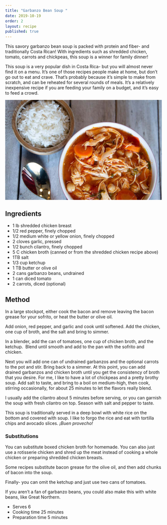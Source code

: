 ```yaml
---
title: "Garbanzo Bean Soup "
date: 2019-10-19
order: 2
layout: recipe
published: true
---
```

This savory garbanzo bean soup is packed with protein and fiber- and traditionally Costa Rican! With ingredients such as shredded chicken, tomato, carrots and chickpeas, this soup is a winner for family dinner!

This soup is a very popular dish in Costa Rica- but you will almost never find it on a menu. It’s one of those recipes people make at home, but don’t go out to eat and crave. That’s probably because it’s simple to make from scratch, and can be reheated for several rounds of meals. It’s a relatively inexpensive recipe if you are feeding your family on a budget, and it’s easy to feed a crowd.

![](../uploads/garbanzo-bean-soup-with-white-rice.jpg "Photo by Christa Jimenez")

## Ingredients

* 1 lb shredded chicken breast
* 1/2 red pepper, finely chopped
* 1/2 medium white or yellow onion, finely chopped
* 2 cloves garlic, pressed
* 1/2 bunch cilantro, finely chopped
* 5 C chicken broth (canned or from the shredded chicken recipe above)
* 1TB salt
* 1/3 cup ketchup
* 1 TB butter or olive oil
* 2 cans garbanzo beans, undrained
* 1 can diced tomato
* 2 carrots, diced (optional)

## Method

In a large stockpot, either cook the bacon and remove leaving the bacon grease for your sofrito, or heat the butter or olive oil.

Add onion, red pepper, and garlic and cook until softened. Add the chicken, one cup of broth, and the salt and bring to simmer.

In a blender, add the can of tomatoes, one cup of chicken broth, and the ketchup.  Blend until smooth and add to the pan with the sofrito and chicken.

Next you will add one can of undrained garbanzos and the optional carrots to the pot and stir. Bring back to a simmer. At this point, you can add drained garbanzos and chicken broth until you get the consistency of broth that you desire. For me, I like to have a lot of chickpeas and a pretty brothy soup. Add salt to taste, and bring to a boil on medium-high, then cook, stirring occasionally, for about 25 minutes to let the flavors really blend.

I usually add the cilantro about 5 minutes before serving, or you can garnish the soup with fresh cilantro on top. Season with salt and pepper to taste.

This soup is traditionally served in a deep bowl with white rice on the bottom and covered with soup. I like to forgo the rice and eat with tortilla chips and avocado slices. *¡Buen provecho!*

### Substitutions

You can substitute boxed chicken broth for homemade. You can also just use a rotisserie chicken and shred up the meat instead of cooking a whole chicken or preparing shredded chicken breasts.

Some recipes substitute bacon grease for the olive oil, and then add chunks of bacon into the soup.

Finally- you can omit the ketchup and just use two cans of tomatoes.

If you aren’t a fan of garbanzo beans, you could also make this with white beans, like Great Northern.

* Serves 6
* Cooking time 25 minutes
* Preparation time 5 minutes